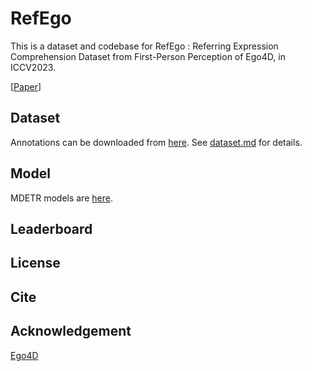 # RefEgo
This is a dataset and codebase for RefEgo : Referring Expression Comprehension Dataset from First-Person Perception of Ego4D, in ICCV2023.

[[Paper](https://arxiv.org/abs/2308.12035)]

## Dataset
Annotations can be downloaded from [here](a000.amtvirtual.net/RefEgoAnnotations.zip).
See [dataset.md](dataset.md) for details.

## Model
MDETR models are [here](MDETR/README.md).

## Leaderboard

## License

## Cite

## Acknowledgement
[Ego4D](https://ego4d-data.org/)
